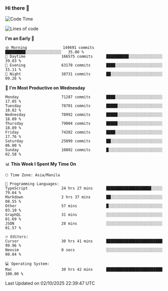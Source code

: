 ### Hi there 👋

<!--START_SECTION:waka-->
![Code Time](http://img.shields.io/badge/Code%20Time-6%2C333%20hrs%2018%20mins-blue)

![Lines of code](https://img.shields.io/badge/From%20Hello%20World%20I%27ve%20Written-142.1%20million%20lines%20of%20code-blue)

**I'm an Early 🐤** 

```text
🌞 Morning                149691 commits      █████████░░░░░░░░░░░░░░░░   35.80 % 
🌆 Daytime                166575 commits      ██████████░░░░░░░░░░░░░░░   39.83 % 
🌃 Evening                63170 commits       ████░░░░░░░░░░░░░░░░░░░░░   15.11 % 
🌙 Night                  38731 commits       ██░░░░░░░░░░░░░░░░░░░░░░░   09.26 % 
```
📅 **I'm Most Productive on Wednesday** 

```text
Monday                   71287 commits       ████░░░░░░░░░░░░░░░░░░░░░   17.05 % 
Tuesday                  78701 commits       █████░░░░░░░░░░░░░░░░░░░░   18.82 % 
Wednesday                78992 commits       █████░░░░░░░░░░░░░░░░░░░░   18.89 % 
Thursday                 79004 commits       █████░░░░░░░░░░░░░░░░░░░░   18.89 % 
Friday                   74282 commits       ████░░░░░░░░░░░░░░░░░░░░░   17.76 % 
Saturday                 25099 commits       ██░░░░░░░░░░░░░░░░░░░░░░░   06.00 % 
Sunday                   10802 commits       █░░░░░░░░░░░░░░░░░░░░░░░░   02.58 % 
```


📊 **This Week I Spent My Time On** 

```text
🕑︎ Time Zone: Asia/Manila

💬 Programming Languages: 
TypeScript               24 hrs 27 mins      ████████████████████░░░░░   79.64 % 
Markdown                 2 hrs 37 mins       ██░░░░░░░░░░░░░░░░░░░░░░░   08.55 % 
Other                    57 mins             █░░░░░░░░░░░░░░░░░░░░░░░░   03.10 % 
GraphQL                  31 mins             ░░░░░░░░░░░░░░░░░░░░░░░░░   01.69 % 
JSON                     28 mins             ░░░░░░░░░░░░░░░░░░░░░░░░░   01.57 % 

🔥 Editors: 
Cursor                   30 hrs 41 mins      █████████████████████████   99.96 % 
Neovim                   0 secs              ░░░░░░░░░░░░░░░░░░░░░░░░░   00.04 % 

💻 Operating System: 
Mac                      30 hrs 42 mins      █████████████████████████   100.00 % 
```


 Last Updated on 02/10/2025 22:39:47 UTC
<!--END_SECTION:waka-->


<!--
**rad182/rad182** is a ✨ _special_ ✨ repository because its `README.md` (this file) appears on your GitHub profile.

Here are some ideas to get you started:

- 🔭 I’m currently working on ...
- 🌱 I’m currently learning ...
- 👯 I’m looking to collaborate on ...
- 🤔 I’m looking for help with ...
- 💬 Ask me about ...
- 📫 How to reach me: ...
- 😄 Pronouns: ...
- ⚡ Fun fact: ...
-->
